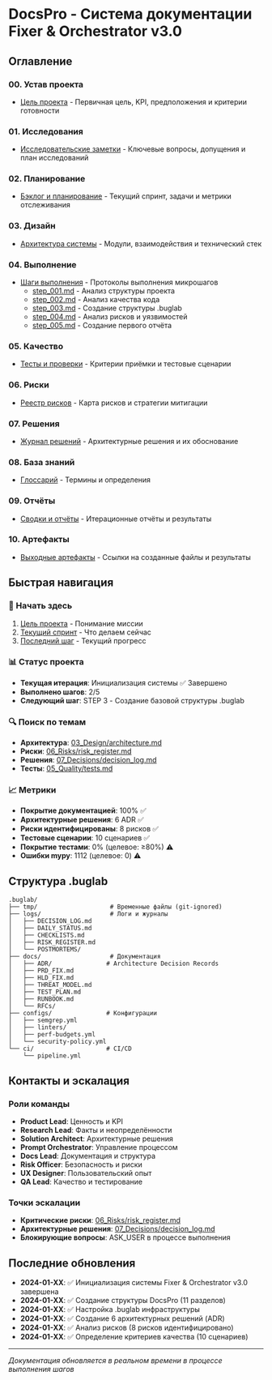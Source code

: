 # DocsPro - Система документации Fixer & Orchestrator v3.0

## Оглавление

### 00. Устав проекта
- [Цель проекта](00_Charter/goal.md) - Первичная цель, KPI, предположения и критерии готовности

### 01. Исследования
- [Исследовательские заметки](01_Research/notes.md) - Ключевые вопросы, допущения и план исследований

### 02. Планирование
- [Бэклог и планирование](02_Planning/backlog.md) - Текущий спринт, задачи и метрики отслеживания

### 03. Дизайн
- [Архитектура системы](03_Design/architecture.md) - Модули, взаимодействия и технический стек

### 04. Выполнение
- [Шаги выполнения](04_Execution/steps/) - Протоколы выполнения микрошагов
  - [step_001.md](04_Execution/steps/step_001.md) - Анализ структуры проекта
  - [step_002.md](04_Execution/steps/step_002.md) - Анализ качества кода
  - [step_003.md](04_Execution/steps/step_003.md) - Создание структуры .buglab
  - [step_004.md](04_Execution/steps/step_004.md) - Анализ рисков и уязвимостей
  - [step_005.md](04_Execution/steps/step_005.md) - Создание первого отчёта

### 05. Качество
- [Тесты и проверки](05_Quality/tests.md) - Критерии приёмки и тестовые сценарии

### 06. Риски
- [Реестр рисков](06_Risks/risk_register.md) - Карта рисков и стратегии митигации

### 07. Решения
- [Журнал решений](07_Decisions/decision_log.md) - Архитектурные решения и их обоснование

### 08. База знаний
- [Глоссарий](08_KB_glossary/glossary.md) - Термины и определения

### 09. Отчёты
- [Сводки и отчёты](09_Reports/summaries.md) - Итерационные отчёты и результаты

### 10. Артефакты
- [Выходные артефакты](10_Artifacts/outputs.md) - Ссылки на созданные файлы и результаты

## Быстрая навигация

### 🚀 Начать здесь
1. [Цель проекта](00_Charter/goal.md) - Понимание миссии
2. [Текущий спринт](02_Planning/backlog.md) - Что делаем сейчас
3. [Последний шаг](04_Execution/steps/) - Текущий прогресс

### 📊 Статус проекта
- **Текущая итерация**: Инициализация системы ✅ Завершено
- **Выполнено шагов**: 2/5
- **Следующий шаг**: STEP 3 - Создание базовой структуры .buglab

### 🔍 Поиск по темам
- **Архитектура**: [03_Design/architecture.md](03_Design/architecture.md)
- **Риски**: [06_Risks/risk_register.md](06_Risks/risk_register.md)
- **Решения**: [07_Decisions/decision_log.md](07_Decisions/decision_log.md)
- **Тесты**: [05_Quality/tests.md](05_Quality/tests.md)

### 📈 Метрики
- **Покрытие документацией**: 100% ✅
- **Архитектурные решения**: 6 ADR ✅
- **Риски идентифицированы**: 8 рисков ✅
- **Тестовые сценарии**: 10 сценариев ✅
- **Покрытие тестами**: 0% (целевое: ≥80%) ⚠️
- **Ошибки mypy**: 1112 (целевое: 0) ⚠️

## Структура .buglab

```
.buglab/
├── tmp/                    # Временные файлы (git-ignored)
├── logs/                   # Логи и журналы
│   ├── DECISION_LOG.md
│   ├── DAILY_STATUS.md
│   ├── CHECKLISTS.md
│   ├── RISK_REGISTER.md
│   └── POSTMORTEMS/
├── docs/                   # Документация
│   ├── ADR/               # Architecture Decision Records
│   ├── PRD_FIX.md
│   ├── HLD_FIX.md
│   ├── THREAT_MODEL.md
│   ├── TEST_PLAN.md
│   ├── RUNBOOK.md
│   └── RFCs/
├── configs/               # Конфигурации
│   ├── semgrep.yml
│   ├── linters/
│   ├── perf-budgets.yml
│   └── security-policy.yml
└── ci/                    # CI/CD
    └── pipeline.yml
```

## Контакты и эскалация

### Роли команды
- **Product Lead**: Ценность и KPI
- **Research Lead**: Факты и неопределённости
- **Solution Architect**: Архитектурные решения
- **Prompt Orchestrator**: Управление процессом
- **Docs Lead**: Документация и структура
- **Risk Officer**: Безопасность и риски
- **UX Designer**: Пользовательский опыт
- **QA Lead**: Качество и тестирование

### Точки эскалации
- **Критические риски**: [06_Risks/risk_register.md](06_Risks/risk_register.md)
- **Архитектурные решения**: [07_Decisions/decision_log.md](07_Decisions/decision_log.md)
- **Блокирующие вопросы**: ASK_USER в процессе выполнения

## Последние обновления

- **2024-01-XX**: ✅ Инициализация системы Fixer & Orchestrator v3.0 завершена
- **2024-01-XX**: ✅ Создание структуры DocsPro (11 разделов)
- **2024-01-XX**: ✅ Настройка .buglab инфраструктуры
- **2024-01-XX**: ✅ Создание 6 архитектурных решений (ADR)
- **2024-01-XX**: ✅ Анализ рисков (8 рисков идентифицировано)
- **2024-01-XX**: ✅ Определение критериев качества (10 сценариев)

---

*Документация обновляется в реальном времени в процессе выполнения шагов*